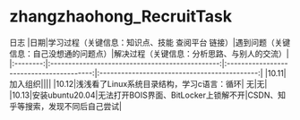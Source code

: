 # zhangzhaohong_RecruitTask

日志
|日期|学习过程（关键信息：知识点、技能 查阅平台 链接）|遇到问题（关键信息：自己没想通的问题点）|解决过程（关键信息：分析思路、与别人的交流）|
|:--------:|:-----------------------------------------------:|:----------------------------------------:|:--------------------------------------------:|
|10.11|加入组织||||
|10.12|浅浅看了Linux系统目录结构，学习c语言：循环| 无|无|
|10.13|安装ubuntu20.04|无法打开BOIS界面、BitLocker上锁解不开|CSDN、知乎等搜索，发现不同后自己尝试|


